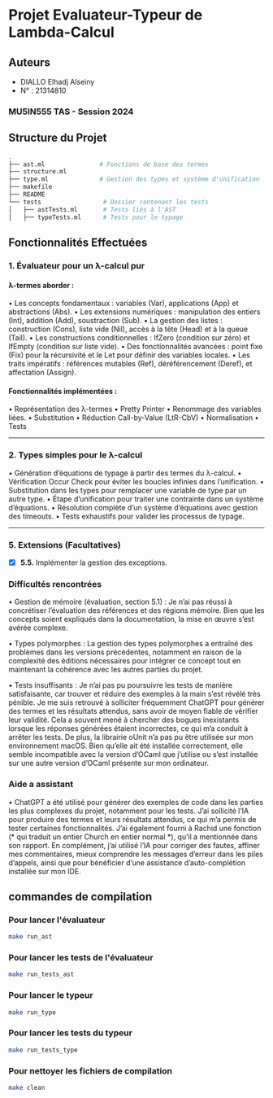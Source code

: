 # Projet Evaluateur-Typeur de Lambda-Calcul

## Auteurs
* DIALLO Elhadj Alseiny
* N° : 21314810

### MU5IN555 TAS - Session 2024


## Structure du Projet

```bash
.
├── ast.ml               # Fonctions de base des termes
├── structure.ml    
├── type.ml              # Gestion des types et système d'unification
├── makefile   
├── README
└── tests                 # Dossier contenant les tests
│   ├── astTests.ml       # Tests liés à l'AST
│   ├── typeTests.ml      # Tests pour le typage
```

## Fonctionnalités Effectuées

### 1. Évaluateur pour un λ-calcul pur
#### λ-termes  aborder :

•	Les concepts fondamentaux : variables (Var), applications (App) et abstractions (Abs).
•	Les extensions numériques : manipulation des entiers (Int), addition (Add), soustraction (Sub).
•	La gestion des listes : construction (Cons), liste vide (Nil), accès à la tête (Head) et à la queue (Tail).
•	Les constructions conditionnelles : IfZero (condition sur zéro) et IfEmpty (condition sur liste vide).
•	Des fonctionnalités avancées : point fixe (Fix) pour la récursivité et le Let pour définir des variables locales.
•	Les traits impératifs : références mutables (Ref), déréférencement (Deref), et affectation (Assign).

#### Fonctionnalités implémentées :
•	Représentation des λ-termes 
•	Pretty Printer
•	Renommage des variables liées.
•	Substitution 
•	Réduction Call-by-Value (LtR-CbV) 
•	Normalisation 
•	Tests 

---

### 2. Types simples pour le λ-calcul

•	Génération d’équations de typage à partir des termes du λ-calcul.
•	Vérification Occur Check pour éviter les boucles infinies dans l’unification.
•	Substitution dans les types pour remplacer une variable de type par un autre type.
•	Étape d’unification pour traiter une contrainte dans un système d’équations.
•	Résolution complète d’un système d’équations avec gestion des timeouts.
•	Tests exhaustifs pour valider les processus de typage.

---

### 5. Extensions (Facultatives)

- [x] **5.5.** Implémenter la gestion des exceptions.

### Difficultés rencontrées
• Gestion de mémoire (évaluation, section 5.1) : Je n’ai pas réussi à concrétiser l’évaluation des références et des régions mémoire. Bien que les concepts soient expliqués dans la documentation, la mise en œuvre s’est avérée complexe.

•	Types polymorphes : La gestion des types polymorphes a entraîné des problèmes dans les versions précédentes, notamment en raison de la complexité des éditions nécessaires pour intégrer ce concept tout en maintenant la cohérence avec les autres parties du projet.

•	Tests insuffisants : Je n’ai pas pu poursuivre les tests de manière satisfaisante, car trouver et réduire des exemples à la main s’est révélé très pénible. Je me suis retrouvé à solliciter fréquemment ChatGPT pour générer des termes et les résultats attendus, sans avoir de moyen fiable de vérifier leur validité. Cela a souvent mené à chercher des bogues inexistants lorsque les réponses générées étaient incorrectes, ce qui m’a conduit à arrêter les tests. De plus, la librairie oUnit n’a pas pu être utilisée sur mon environnement macOS. Bien qu’elle ait été installée correctement, elle semble incompatible avec la version d’OCaml que j’utilise ou s’est installée sur une autre version d’OCaml présente sur mon ordinateur.
### Aide a assistant
    
• ChatGPT a été utilisé pour générer des exemples de code dans les parties les plus complexes du projet, notamment pour les tests. J’ai sollicité l’IA pour produire des termes et leurs résultats attendus, ce qui m’a permis de tester certaines fonctionnalités. J’ai également fourni à Rachid une fonction (* qui traduit un entier Church en entier normal *), qu’il a mentionnée dans son rapport. En complément, j’ai utilisé l’IA pour corriger des fautes, affiner mes commentaires, mieux comprendre les messages d’erreur dans les piles d’appels, ainsi que pour bénéficier d’une assistance d’auto-complétion installée sur mon IDE.

## commandes de compilation

### Pour lancer l'évaluateur
```bash
make run_ast 
```

### Pour lancer les tests de l'évaluateur
```bash
make run_tests_ast
```

### Pour lancer le typeur
```bash
make run_type
```

### Pour lancer les tests du typeur
```bash
make run_tests_type
```

### Pour nettoyer les fichiers de compilation
```bash
make clean
```



